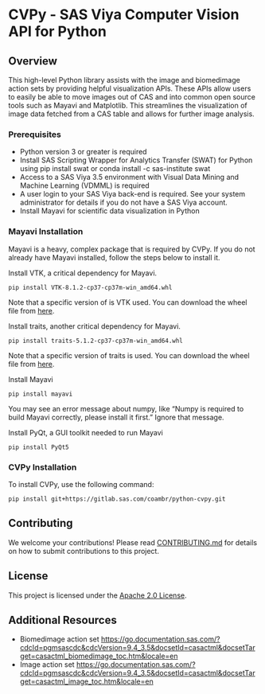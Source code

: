 # CVPy - SAS Viya Computer Vision API for Python

## Overview

This high-level Python library assists with the image and biomedimage action sets by providing helpful visualization APIs. These APIs allow users to easily be able to move images out of CAS and into common open source tools such as Mayavi and Matplotlib. This streamlines the visualization of image data fetched from a CAS table and allows for further image analysis.

### Prerequisites

- Python version 3 or greater is required
- Install SAS Scripting Wrapper for Analytics Transfer (SWAT) for Python using pip install swat or conda install -c sas-institute swat
- Access to a SAS Viya 3.5 environment with Visual Data Mining and Machine Learning (VDMML) is required
- A user login to your SAS Viya back-end is required. See your system administrator for details if you do not have a SAS Viya account.
- Install Mayavi for scientific data visualization in Python

### Mayavi Installation

Mayavi is a heavy, complex package that is required by CVPy. If you do not already have Mayavi installed, follow the steps below to install it.

Install VTK, a critical dependency for Mayavi. 

`pip install VTK‑8.1.2‑cp37‑cp37m‑win_amd64.whl`

Note that a specific version of is VTK used. You can download the wheel file from [here](https://www.lfd.uci.edu/~gohlke/pythonlibs/#vtk).

Install traits, another critical dependency for Mayavi.

`pip install traits‑5.1.2‑cp37‑cp37m‑win_amd64.whl`

Note that a specific version of traits is used. You can download the wheel file from [here](https://www.lfd.uci.edu/~gohlke/pythonlibs/#traits).

Install Mayavi

`pip install mayavi`

You may see an error message about numpy, like “Numpy is required to build Mayavi correctly, please install it first.” Ignore that message.

Install PyQt, a GUI toolkit needed to run Mayavi

`pip install PyQt5`

### CVPy Installation

To install CVPy, use the following command:

`pip install git+https://gitlab.sas.com/coambr/python-cvpy.git`

## Contributing

We welcome your contributions! Please read [CONTRIBUTING.md](CONTRIBUTING.md) for details on how to submit contributions to this project. 

## License

This project is licensed under the [Apache 2.0 License](LICENSE).

## Additional Resources

* Biomedimage action set https://go.documentation.sas.com/?cdcId=pgmsascdc&cdcVersion=9.4_3.5&docsetId=casactml&docsetTarget=casactml_biomedimage_toc.htm&locale=en
* Image action set https://go.documentation.sas.com/?cdcId=pgmsascdc&cdcVersion=9.4_3.5&docsetId=casactml&docsetTarget=casactml_image_toc.htm&locale=en
